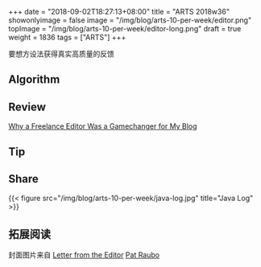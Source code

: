 +++
date = "2018-09-02T18:27:13+08:00"
title = "ARTS 2018w36"
showonlyimage = false
image = "/img/blog/arts-10-per-week/editor.png"
topImage = "/img/blog/arts-10-per-week/editor-long.png"
draft = true
weight = 1836
tags = ["ARTS"]
+++

要想方设法获得真实高质量的反馈
<!--more-->

## Algorithm

## Review 

[Why a Freelance Editor Was a Gamechanger for My Blog](https://mtlynch.io/editor/)

## Tip

## Share

{{< figure src="/img/blog/arts-10-per-week/java-log.jpg" title="Java Log" >}}

## 拓展阅读


封面图片来自 [Letter from the Editor](https://dribbble.com/shots/4350504-Letter-from-the-Editor) <a href="https://dribbble.com/patraubo"><i class="fa fa-dribbble" aria-hidden="true"></i> Pat Raubo</a>